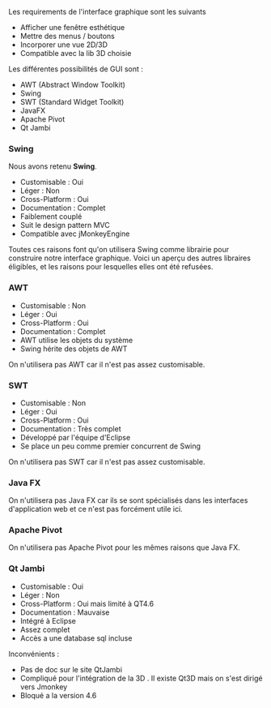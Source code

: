 Les requirements de l'interface graphique sont les suivants

* Afficher une fenêtre esthétique 
* Mettre des menus / boutons
* Incorporer une vue 2D/3D
* Compatible avec la lib 3D choisie


Les différentes possibilités de GUI sont :

* AWT (Abstract Window Toolkit)
* Swing
* SWT (Standard Widget Toolkit)
* JavaFX
* Apache Pivot
* Qt Jambi

### Swing
Nous avons retenu **Swing**.

* Customisable : Oui
* Léger : Non
* Cross-Platform : Oui
* Documentation : Complet
* Faiblement couplé
* Suit le design pattern MVC
* Compatible avec jMonkeyEngine

Toutes ces raisons font qu'on utilisera Swing comme librairie pour 
construire notre interface graphique.
Voici un aperçu des autres libraires éligibles, et les raisons pour 
lesquelles elles ont été refusées.

### AWT

* Customisable : Non
* Léger : Oui
* Cross-Platform : Oui
* Documentation : Complet
* AWT utilise les objets du système
* Swing hérite des objets de AWT

On n'utilisera pas AWT car il n'est pas assez customisable.

### SWT

* Customisable : Non
* Léger : Oui
* Cross-Platform : Oui
* Documentation : Très complet
* Développé par l'équipe d'Eclipse
* Se place un peu comme premier concurrent de Swing

On n'utilisera pas SWT car il n'est pas assez customisable.

### Java FX

On n'utilisera pas Java FX car ils se sont spécialisés dans les 
interfaces d'application web et ce n'est pas forcément utile ici.

### Apache Pivot

On n'utilisera pas Apache Pivot pour les mêmes raisons que Java FX.

### Qt Jambi

* Customisable : Oui
* Léger : Non
* Cross-Platform : Oui mais limité à QT4.6
* Documentation : Mauvaise
* Intégré à Eclipse
* Assez complet
* Accès a une database sql incluse

Inconvénients :

- Pas de doc sur le site QtJambi
- Compliqué pour l'intégration de la 3D . Il existe Qt3D mais on s'est 
dirigé vers Jmonkey
- Bloqué a la version 4.6
